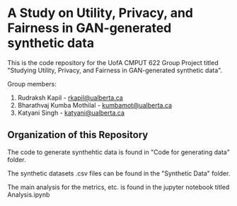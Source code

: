 # A Study on Utility, Privacy, and Fairness in GAN-generated synthetic data

This is the code repository for the UofA CMPUT 622 Group Project titled "Studying  Utility, Privacy, and Fairness in GAN-generated synthetic data".

Group members: 
1. Rudraksh Kapil - rkapil@ualberta.ca
2. Bharathvaj Kumba Mothilal - kumbamot@ualberta.ca
3. Katyani Singh - katyani@ualberta.ca


## Organization of this Repository

The code to generate synthehtic data is found in "Code for generating data" folder.

The synthetic datasets .csv files can be found in the "Synthetic Data" folder.

The main analysis for the metrics, etc. is found in the jupyter notebook titled Analysis.ipynb



